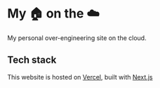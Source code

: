 # My 🏠 on the ☁️

My personal over-engineering site on the cloud.

## Tech stack

This website is hosted on [Vercel](https://vercel.com/), built with [Next.js](https://nextjs.org/) 

